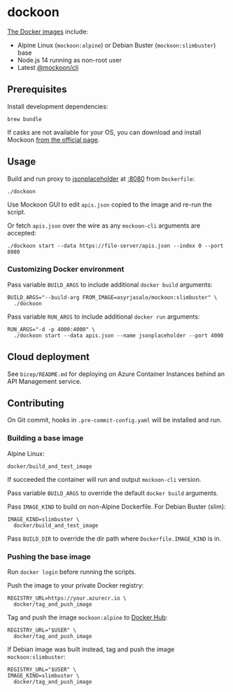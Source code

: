 # dockoon

[The Docker images](https://hub.docker.com/r/asyrjasalo/mockoon) include:

- Alpine Linux (`mockoon:alpine`) or Debian Buster (`mockoon:slimbuster`) base
- Node.js 14 running as non-root user
- Latest [@mockoon/cli](https://www.npmjs.com/package/@mockoon/cli)

## Prerequisites

Install development dependencies:

    brew bundle

If casks are not available for your OS, you can download and install Mockoon
[from the official page](https://mockoon.com/#download).

## Usage

Build and run proxy to [jsonplaceholder](https://jsonplaceholder.typicode.com/)
at [:8080](https://localhost:8080) from `Dockerfile`:

    ./dockoon

Use Mockoon GUI to edit `apis.json` copied to the image and re-run the script.

Or fetch `apis.json` over the wire as any `mockoon-cli` arguments are accepted:

    ./dockoon start --data https://file-server/apis.json --index 0 --port 8080

### Customizing Docker environment

Pass variable `BUILD_ARGS` to include additional `docker build` arguments:

    BUILD_ARGS="--build-arg FROM_IMAGE=asyrjasalo/mockoon:slimbuster" \
      ./dockoon

Pass variable `RUN_ARGS` to include additional `docker run` arguments:

    RUN_ARGS="-d -p 4000:4000" \
      ./dockoon start --data apis.json --name jsonplaceholder --port 4000

## Cloud deployment

See `bicep/README.md` for deploying on Azure Container Instances behind an API
Management service.

## Contributing

On Git commit, hooks in `.pre-commit-config.yaml` will be installed and run.

### Building a base image

Alpine Linux:

    docker/build_and_test_image

If succeeded the container will run and output `mockoon-cli` version.

Pass variable `BUILD_ARGS` to override the default `docker build` arguments.

Pass `IMAGE_KIND` to build on non-Alpine Dockerfile. For Debian Buster (slim):

    IMAGE_KIND=slimbuster \
      docker/build_and_test_image

Pass `BUILD_DIR` to override the dir path where `Dockerfile.IMAGE_KIND` is in.

### Pushing the base image

Run `docker login` before running the scripts.

Push the image to your private Docker registry:

    REGISTRY_URL=https://your.azurecr.io \
      docker/tag_and_push_image

Tag and push the image `mockoon:alpine` to [Docker Hub](https://hub.docker.com):

    REGISTRY_URL="$USER" \
      docker/tag_and_push_image

If Debian image was built instead, tag and push the image `mockoon:slimbuster`:

    REGISTRY_URL="$USER" \
    IMAGE_KIND=slimbuster \
      docker/tag_and_push_image
